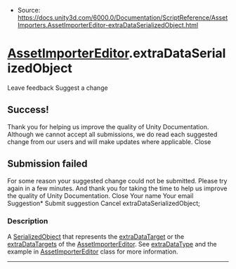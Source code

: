 * Source: https://docs.unity3d.com/6000.0/Documentation/ScriptReference/AssetImporters.AssetImporterEditor-extraDataSerializedObject.html

#  [AssetImporterEditor](https://docs.unity3d.com/6000.0/Documentation/ScriptReference/AssetImporters.AssetImporterEditor.html).extraDataSerializedObject
Leave feedback
Suggest a change
## Success!
Thank you for helping us improve the quality of Unity Documentation. Although we cannot accept all submissions, we do read each suggested change from our users and will make updates where applicable.
Close
## Submission failed
For some reason your suggested change could not be submitted. Please <a>try again</a> in a few minutes. And thank you for taking the time to help us improve the quality of Unity Documentation.
Close
Your name Your email Suggestion* Submit suggestion
Cancel
extraDataSerializedObject; 
### Description
A [SerializedObject](https://docs.unity3d.com/6000.0/Documentation/ScriptReference/SerializedObject.html) that represents the [extraDataTarget](https://docs.unity3d.com/6000.0/Documentation/ScriptReference/AssetImporters.AssetImporterEditor-extraDataTarget.html) or the [extraDataTargets](https://docs.unity3d.com/6000.0/Documentation/ScriptReference/AssetImporters.AssetImporterEditor-extraDataTargets.html) of the [AssetImporterEditor](https://docs.unity3d.com/6000.0/Documentation/ScriptReference/AssetImporters.AssetImporterEditor.html).
See [extraDataType](https://docs.unity3d.com/6000.0/Documentation/ScriptReference/AssetImporters.AssetImporterEditor-extraDataType.html) and the example in [AssetImporterEditor](https://docs.unity3d.com/6000.0/Documentation/ScriptReference/AssetImporters.AssetImporterEditor.html) class for more information.
* * *
